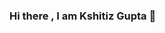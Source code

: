 ### Hi there , I am Kshitiz Gupta 👋

<!--
**kshitiz045/kshitiz045** is a ✨ _special_ ✨ repository because its `README.md` (this file) appears on your GitHub profile.

Here are some ideas to get you started:

- 🔭 I’m currently working on web development
- 🌱 I’m currently learning android development
- 👯 I’m looking to collaborate on web development
- 💬 Ask me about anything 
- 📫 How to reach me: kshitizg08@gmail.com
- ⚡ Fun fact: Why did programmer quit his job?
-Because he did not get arrays
-->
